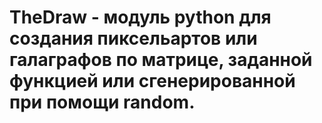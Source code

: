 # TheDraw - модуль python для создания пиксельартов или галаграфов по матрице, заданной функцией или сгенерированной при помощи random.

